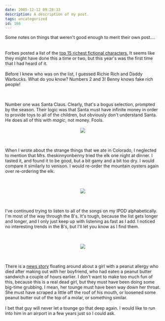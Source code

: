 ```yaml
---
date: 2005-12-12 09:28:33
description: A description of my post.
tags: uncategorized
id: 166
---
```

Some notes on things that weren't good enough to merit their own post....<br />
<br />
<br />
Forbes posted a list of the <a href="http://www.forbes.com/lists/2005/fictional/Rank.html" target="_blank">top 15 richest fictional characters.</a>  It seems like they might have done this a time or two, but this year's was the first time that I had heard of it.<br />
<br />
Before I knew who was on the list, I guessed Richie Rich and Daddy Warbucks.  What do you know?  Numbers 2 and 3!  Benny knows fake rich people!
<!--more--><br /><br />Number one was Santa Claus.  Clearly, that's a bogus selection, prompted by the season.  Their logic was that Santa must have infinite money in order to provide toys to all of the children, but obviously don't understand Santa.  He does all of this with <i>magic</i>, not money.  Fools.<br />
<br />
<center><img src="/img/greenline.gif"></center><br />
<br />
<p>When I wrote about the strange things that we ate in Colorado, I neglected to mention that Mrs. theskinnyonbenny tried the elk one night at dinner.  I tasted it, and found it to be good, but a bit gamy and a bit too dry.  I would compare it similarly to venison.  I would re-order the mountain oysters again over re-ordering the elk.</p><br />
<br />
<center><img src="/img/greenline.gif"></center><br />
<br />
<p>I've continued trying to listen to all of the songs on my IPOD alphabetically.  I'm most of the way through the B's.  It's tough, because the list gets longer and longer, and I only just keep up with listening as fast as I add.  I noticed no interesting trends in the B's, but I'll let you know as I find them.</p><br />
<br />
<center><img src="/img/greenline.gif"></center><br />
<br />
<p>There is a <a href="http://www.cnn.com/2005/HEALTH/conditions/11/28/kiss.death.ap/" target="_blank">news story</a> floating around about a girl with a peanut allergy who died after making out with her boyfriend, who had eaten a peanut butter sandwich a couple of hours earlier.  I don't want to make too much fun of this, because this is a real dead girl, but they must have been doing some big-time grubbing.  I mean, her tounge must have been way down her throat.  She must have scraped a little off the roof of his mouth, or loosened some peanut butter out of the top of a molar, or something similar.<br />
<br />
I bet that guy will never let a tounge go that deep again.  I would like to run into him in an airport in a few years just so I could ask.</p><br />
<br />

